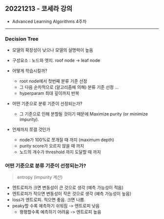 ## 20221213 - 코세라 강의

- Advanced Learning Algorithms 4주차

---

### Decision Tree
- 모델의 확장성이 낮으나 모델의 설명력이 높음
- 구성요소 : 노드와 엣지. roof node -> leaf node
  
- 어떻게 학습시킬까?
    - root node에서 첫번째 분류 기준 선정
    - 그 다음 순차적으로 (알고리즘에 의해) 분류 기준 선정 ... 
    - hyperparam 최대 깊이까지 반복
- 어떤 기준으로 분류 기준이 선정되는가?
    - 그 기준으로 인해 분할될 것이기 때문에 Maximize purity (or minimize impurity).
- 언제까지 쪼갤 것인가
    - node가 100%로 쪼개질 때 까지 (maximum depth)
    - purity score가 오르지 않을 때 까지
    - 노드의 개수가 threshold 까지 도달할 때 까지
  
### 어떤 기준으로 분류 기준이 선정되는가?
> entropy (impurity 계산)
  
- 엔트로피가 크면 변동성이 큰 것으로 생각 (예측 가능성이 적음)
- 엔트로피가 작으면 변동성이 작은 것으로 생각 (예측 가능성이 높음)
- loss가 엔트로피. 적으면 좋음. 크면 나쁨.
- peaky할 수록 예측하기 쉬워짐 -> 엔트로피 낮음
    - 평평할수록 예측하기 어려움 -> 엔트로피 높음
